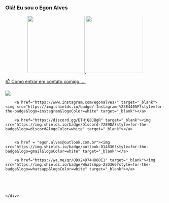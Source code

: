 ### Olá! Eu sou o Egon Alves

<div align="center">
  <a href="https://github.com/egon-alves">
  <img height="180em" src="https://github-readme-stats.vercel.app/api?username=egon-alves&show_icons=true&theme=dracula&include_all_commits=true&count_private=true"/>
  <img height="180em" src="https://github-readme-stats.vercel.app/api/top-langs/?username=egon-alves&layout=compact&langs_count=7&theme=dracula"/>
</div>

📫 Como entrar em contato comigo: ...
    <div>
       <div>
        <a href="https://www.linkedin.com/in/egonalves/" target="_blank"><img src="https://img.shields.io/badge/-LinkedIn-%230077B5?style=for-the-badge&logo=linkedin&logoColor=white" target="_blank"></a> 

        <a href="https://www.instagram.com/egonalves/" target="_blank"><img src="https://img.shields.io/badge/-Instagram-%23E4405F?style=for-the-badge&logo=instagram&logoColor=white" target="_blank"></a>

        <a href="https://discord.gg/ETHjQ8JBgR" target="_blank"><img src="https://img.shields.io/badge/Discord-7289DA?style=for-the-badge&logo=discord&logoColor=white" target="_blank"></a> 


        <a href = "egon.alves@outlook.com.br"><img src="https://img.shields.io/badge/outlook-D14836?style=for-the-badge&logo=gmail&logoColor=white" target="_blank"></a>

        <a href="https://wa.me/qr/ODX24D74HD6OI1" target="_blank"><img src="https://img.shields.io/badge/WhatsApp-25D366?style=for-the-badge&logo=whatsapp&logoColor=white" target="_blank"></a>





    </div>

